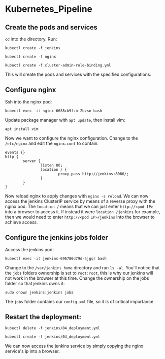 # Kubernetes_Pipeline

## Create the pods and services

```cd``` into the directory. Run:

```kubectl create -f jenkins```

```kubectl create -f nginx```

```kubectl create -f cluster-admin-role-binding.yml```

This will create the pods and services with the specified configurations.

## Configure nginx

Ssh into the nginx pod:

```kubectl exec -it nginx-6688cb9fcb-2bzsn bash```

Update package manager with ```apt update```, then install vim:

```apt install vim```

Now we want to configure the nginx configuration. Change to the ```/etc/nginx``` and edit the ```nginx.conf``` to contain:

```
events {}
http {
        server {
                listen 80;
                location / {
                        proxy_pass http://jenkins:8080/;
                }
        }
}
```

Now reload nginx to apply changes with ```nginx -s reload```. We can now access the jenkins ClusterIP service by means of a reverse proxy with the nginx pod. The ```location /``` means that we can just enter ```http://<pod IP>``` into a browser to access it. If instead it were ```location /jenkins``` for example, then we would need to enter ```http://<pod IP>/jenkins``` into the browser to achieve access.

## Configure the jenkins jobs folder

Access the jenkins pod:

```kubectl exec -it jenkins-696786d79d-4jgqr bash```

Change to the ```/var/jenkins_home``` directory and run ```ls -al```. You'll notice that the ```jobs``` folders ownership is set to ```root:root```, this is why our jenkins will not work in the browser at this time. Change the ownership on the jobs folder so that jenkins owns it:

```sudo chown jenkins:jenkins jobs```

The ```jobs``` folder contains our ```config.xml``` file, so it is of critical importance.

## Restart the deployment:

```kubectl delete -f jenkins/04_deployment.yml```

```kubectl create -f jenkins/04_deployment.yml```

We can now access the jenkins service by simply copying the nginx service's ip into a browser.
